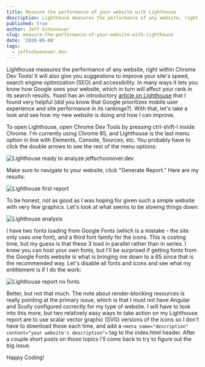 ```yaml
---
title: Measure the performance of your website with Lighthouse
description: Lighthouse measures the performance of any website, right within Chrome Dev Tools!  It also will give you suggestions to improve your site's speed, SEO, and accessibility.
published: true
author: Jeff Schoonover
slug: measure-the-performance-of-your-website-with-lighthouse
date: '2020-09-08'
tags:
  - jeffschoonover.dev
---
```


Lighthouse measures the performance of any website, right within Chrome Dev Tools!  It will also give you suggestions to improve your site's speed, search engine optimization (SEO) and accessibility.  In many ways it lets you know how Google sees your website, which in turn will affect your rank in its search results.  Yoast has an introductory [article on Lighthouse](https://yoast.com/google-lighthouse/) that I found very helpful (did you know that Google prioritizes mobile user experience and site performance in its rankings?).  With that, let's take a look and see how my new website is doing and how I can improve.

To open Lighthouse, open Chrome Dev Tools by pressing ctrl-shift-I inside Chrome.  I'm currently using Chrome 85, and Lighthouse is the last menu option in line with Elements, Console, Sources, etc.  You probably have to click the double arrows to see the rest of the menu options:

![Lighthouse ready to analyze jeffschoonover.dev](https://res.cloudinary.com/dmntqdxsy/image/upload/v1599537664/jsdevblog/post-lighthouse/2020-09-05-lighthouse-1_tferh4.png)

Make sure to navigate to your website, click "Generate Report."  Here are my results:

![Lighthouse first report](https://res.cloudinary.com/dmntqdxsy/image/upload/v1599536166/jsdevblog/post-lighthouse/2020-09-05-lighthouse-2_vuprtg.png)

To be honest, not as good as I was hoping for given such a simple website with very few graphics.  Let's look at what seems to be slowing things down:

![Lighthouse analysis](https://res.cloudinary.com/dmntqdxsy/image/upload/v1599536166/jsdevblog/post-lighthouse/2020-09-05-lighthouse-3_snsz8z.png)

I have two fonts loading from Google Fonts (which is a mistake - the site only uses one font), and a third font family for the icons.  This is costing time, but my guess is that these 3 load in parallel rather than in series.  I know you can host your own fonts, but I'll be surprised if getting fonts from the Google Fonts website is what is bringing me down to a 65 since that is the recommended way.  Let's disable all fonts and icons and see what my entitlement is if I do the work:

![Lighthouse report no fonts](https://res.cloudinary.com/dmntqdxsy/image/upload/v1599536166/jsdevblog/post-lighthouse/2020-09-05-lighthouse-4_no_fonts_or_icons_jbdqcm.png)

Better, but not that much.  The note about render-blocking resources is really pointing at the primary issue, which is that I must not have Angular and Scully configured correctly for my type of website.  I will have to look into this more, but two relatively easy ways to take action on my Lighthouse report are to use scalar vector graphic (SVG) versions of the icons so I don't have to download those each time, and add a `<meta name="description" content="your website's description">` tag to the index.html header.  After a couple short posts on those topics I'll come back to try to figure out the big issue.

Happy Coding!
